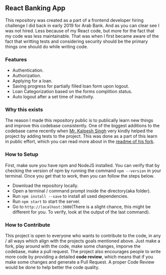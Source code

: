 ## React Banking App

This repository was created as a part of a frontend developer hiring challenge I did back in early 2019 for Arab Bank. And as you can clear see I was not hired. Less because of my React code, but more for the fact that my code was less maintainable. That was when I first became aware of the fact that writting tests and considering security should be the primary things one should do while writing code.

### Features

* Authentication.
* Authorization.
* Applying for a loan.
* Saving progress for partially filled loan form upon logout.
* Loan Categorization based on the forms complition status.
* Auto logout after a set time of inactivity.

### Why this exists

The reason I made this repository public is to publically learn new things and improve this codebase consistently. One of the biggest additions to the codebase came recently when [Mr. Kalpesh Singh](https://github.com/kalpeshsingh) very kindly helped the project by adding tests to the project. This was done as a part of this learn in public effort, which you can read more about in the [readme of his fork](https://github.com/kalpeshsingh/exercise-arab).

### How to Setup

First, make sure you have npm and NodeJS installed. You can verify that by checking the version of npm by running the command `npm --version` in your terminal. Once you get that to work, then you can follow the steps below.

* Download the repository locally.
* Open a terminal / command prompt inside the directory(aka folder).
* Run `npm install --save` to install all used dependencies.
* Run `npm start` to start the server.
* Go to `http://localhost:3000`(There is a slight chance, this might be different for you. To verify, look at the output of the last command).

### How to Contribute

This project is open to everyone who wants to contribute to the code, in any / all ways which align with the projects goals mentioned above. Just make a fork, play around with the code, make some changes, imporve the codebase, make a pull request. The project also encourages people to write more code by providing a detailed __code review__, which means that if you make some changes and generate a Pull Request. A proper Code Review would be done to help better the code quality.
